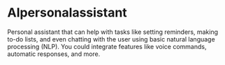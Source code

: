 # AIpersonalassistant
Personal assistant that can help with tasks like setting reminders, making to-do lists, and even chatting with the user using basic natural language processing (NLP). You could integrate features like voice commands, automatic responses, and more.
